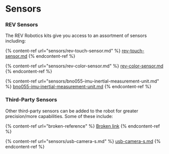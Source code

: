 # Sensors

### REV Sensors

The REV Robotics kits give you access to an assortment of sensors including:

{% content-ref url="sensors/rev-touch-sensor.md" %}
[rev-touch-sensor.md](sensors/rev-touch-sensor.md)
{% endcontent-ref %}

{% content-ref url="sensors/rev-color-sensor.md" %}
[rev-color-sensor.md](sensors/rev-color-sensor.md)
{% endcontent-ref %}

{% content-ref url="sensors/bno055-imu-inertial-measurement-unit.md" %}
[bno055-imu-inertial-measurement-unit.md](sensors/bno055-imu-inertial-measurement-unit.md)
{% endcontent-ref %}

### Third-Party Sensors

Other third-party sensors can be added to the robot for greater precision/more capabilities. Some of these include:

{% content-ref url="broken-reference" %}
[Broken link](broken-reference)
{% endcontent-ref %}

{% content-ref url="sensors/usb-camera-s.md" %}
[usb-camera-s.md](sensors/usb-camera-s.md)
{% endcontent-ref %}
